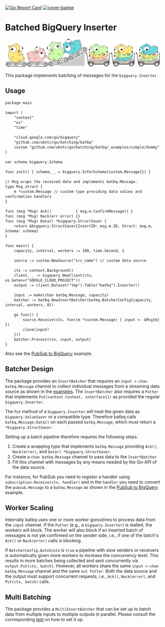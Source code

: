 [![Go Report Card](https://goreportcard.com/badge/github.com/ubntc/go/batcher/batbq)](https://goreportcard.com/report/github.com/ubntc/go/batcher/batbq)
[![cover-badge](https://img.shields.io/badge/coverage-93%25-brightgreen.svg?longCache=true&style=flat)](Makefile#10)

# Batched BigQuery Inserter

[![Go-batching Logo](resources/go-batching-logo.svg)](https://github.com/ubntc/go/blob/master/batching/batbq)

This package implements batching of messages for the `bigquery.Inserter`.

## Usage

```golang
package main

import (
	"context"
	"os"
	"time"

	"cloud.google.com/go/bigquery"
	"github.com/ubntc/go/batching/batbq"
	custom "github.com/ubntc/go/batching/batbq/_examples/simple/dummy"
)

var schema bigquery.Schema

func init() { schema, _ = bigquery.InferSchema(custom.Message{}) }

// Msg wraps the received data and implements batbq.Message.
type Msg struct {
	m *custom.Message // custom type providing data values and confirmation handlers
}

func (msg *Msg) Ack()           { msg.m.ConfirmMessage() }
func (msg *Msg) Nack(err error) {}
func (msg *Msg) Data() *bigquery.StructSaver {
	return &bigquery.StructSaver{InsertID: msg.m.ID, Struct: msg.m, Schema: schema}
}

func main() {
	capacity, interval, workers := 100, time.Second, 1

	source := custom.NewSource("src_name") // custom data source

	ctx := context.Background()
	client, _ := bigquery.NewClient(ctx, os.Getenv("GOOGLE_CLOUD_PROJECT"))
	output := client.Dataset("tmp").Table("batbq").Inserter()

	input := make(chan batbq.Message, capacity)
	batcher := batbq.NewInsertBatcher(batbq.BatcherConfig{capacity, interval, workers, 0})

	go func() {
		source.Receive(ctx, func(m *custom.Message) { input <- &Msg{m} })
		close(input)
	}()
	batcher.Process(ctx, input, output)
}

```

Also see the [PubSub to BigQuery](_examples/pubsub-to-bq/main.go) example.


## Batcher Design

The package provides an `InsertBatcher` that requires an `input <-chan batbq.Message` channel to
collect individual messages from a streaming data source as shown in the [examples](./_examples).
The `InsertBatcher` also requires a `Putter` that implements `Put(context.Context, interface{})`
as provided the regular `bigquery.Inserter`.

The `Put` method of a `bigquery.Inserter` will treat the given data as `bigquery.ValueSaver` or a
compatible type. Therefore batbq calls `batbq.Message.Data()` on each passed `batbq.Message`, which
must return a `*bigquery.StructSaver`.

Setting up a batch pipeline therefore requires the following steps.

1. Create a wrapping type that implements `batbq.Message` providing `Ack()`, `Nack(error)`,
   and `Data() *bigquery.StructSaver`.
2. Create a `chan batbq.Message` channel to pass data to the `InsertBatcher`
3. Fill this channel with messages by any means needed by the Go-API of the data source.

For instance, for PubSub you need to register a handler using `subscription.Receive(ctx, handler)`
and in the `handler` you need to convert the `pubsub.Message` to a `batbq.Message` as shown in the
[PubSub to BigQuery](_examples/pubsub-to-bq/main.go) example.

## Worker Scaling

Internally batbq uses one or more worker goroutines to process data from the `input` channel.
If the `Putter` (e.g., a `bigquery.Inserter`) is stalled, the workers will block.
The worker will also block if an inserted batch of messages is not yet confirmed on the sender side,
i.e., if one of the batch's `Ack()` or `Nack(error)` calls is blocking.

If `BatcherConfig.AutoScale` is `true` a pipeline with slow senders or receivers is automatically
given more workers to increase the concurrency level. This results in more batches being collected
and sent concurrently via `output.Put(ctx, batch)`. However, all workers share the same
`input <-chan batbq.Message` channel and the same `out Putter`. Both the data source
and the output must support concurrent requests, i.e., `Ack()`, `Nack(error)`, and
`Put(ctx, batch)` calls.

## Multi Batching

The package provides a `MultiInsertBatcher` that can be set up to batch data from multiple inputs
to multiple outputs in parallel. Please consult the corresponding [test](multibatcher_test.go) on
how to set it up.
